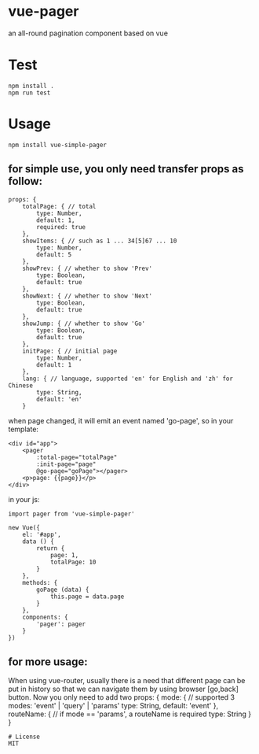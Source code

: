 # vue-pager
an all-round  pagination component based on vue
# Test
```
npm install .
npm run test
```
# Usage
```
npm install vue-simple-pager
```
## for simple use, you only need transfer props as follow:
```
props: {
    totalPage: { // total 
        type: Number,
        default: 1,
        required: true
    },
    showItems: { // such as 1 ... 34[5]67 ... 10
        type: Number,
        default: 5
    },
    showPrev: { // whether to show 'Prev'
        type: Boolean,
        default: true
    },
    showNext: { // whether to show 'Next'
        type: Boolean,
        default: true
    },
    showJump: { // whether to show 'Go'
        type: Boolean,
        default: true
    },
    initPage: { // initial page
        type: Number,
        default: 1
    },
    lang: { // language, supported 'en' for English and 'zh' for Chinese
        type: String,
        default: 'en'
    }
```
when page changed, it will emit an event named 'go-page', so in your template: 
```
<div id="app">
    <pager
        :total-page="totalPage"
        :init-page="page"
        @go-page="goPage"></pager>
    <p>page: {{page}}</p>
</div>
```
in your js:
```
import pager from 'vue-simple-pager'

new Vue({
    el: '#app',
    data () {
        return {
            page: 1,
            totalPage: 10
        }
    },
    methods: {
        goPage (data) {
            this.page = data.page
        }
    },
    components: {
        'pager': pager
    }
})
```
## for more usage: 
When using vue-router, usually there is a need that different page can be put in history so that we can navigate them by using browser [go,back] button. 
Now you only need to add two props: 
{
    mode: { // supported 3 modes: 'event' | 'query' | 'params'
        type: String,
        default: 'event'
    },
    routeName: { // if mode == 'params', a routeName is required
        type: String
    }
}
```
# License
MIT